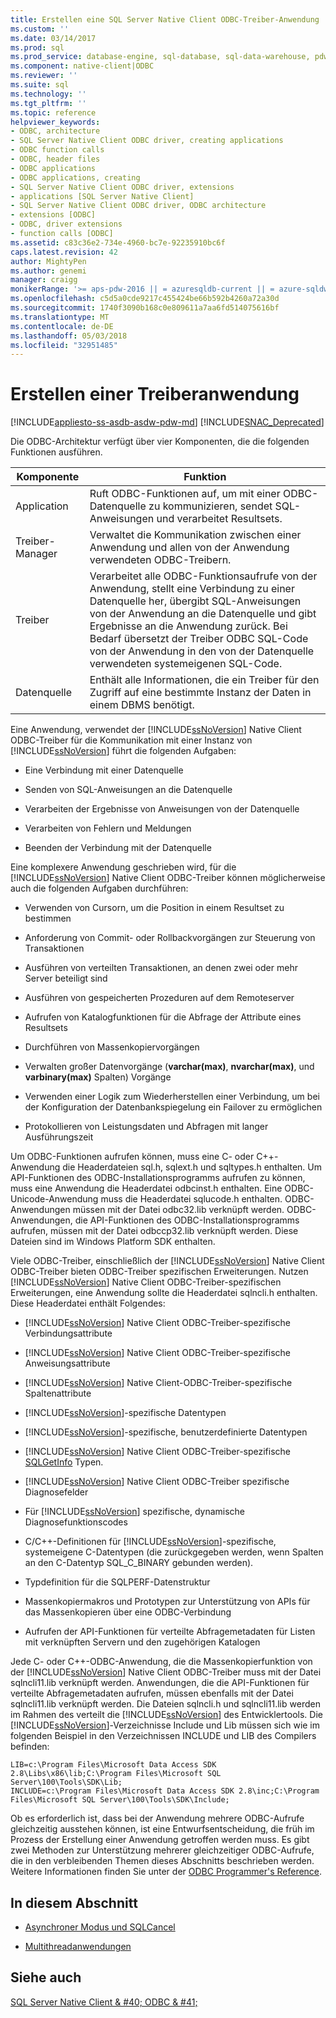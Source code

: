 ```yaml
---
title: Erstellen eine SQL Server Native Client ODBC-Treiber-Anwendung | Microsoft Docs
ms.custom: ''
ms.date: 03/14/2017
ms.prod: sql
ms.prod_service: database-engine, sql-database, sql-data-warehouse, pdw
ms.component: native-client|ODBC
ms.reviewer: ''
ms.suite: sql
ms.technology: ''
ms.tgt_pltfrm: ''
ms.topic: reference
helpviewer_keywords:
- ODBC, architecture
- SQL Server Native Client ODBC driver, creating applications
- ODBC function calls
- ODBC, header files
- ODBC applications
- ODBC applications, creating
- SQL Server Native Client ODBC driver, extensions
- applications [SQL Server Native Client]
- SQL Server Native Client ODBC driver, ODBC architecture
- extensions [ODBC]
- ODBC, driver extensions
- function calls [ODBC]
ms.assetid: c83c36e2-734e-4960-bc7e-92235910bc6f
caps.latest.revision: 42
author: MightyPen
ms.author: genemi
manager: craigg
monikerRange: '>= aps-pdw-2016 || = azuresqldb-current || = azure-sqldw-latest || >= sql-server-2016 || = sqlallproducts-allversions'
ms.openlocfilehash: c5d5a0cde9217c455424be66b592b4260a72a30d
ms.sourcegitcommit: 1740f3090b168c0e809611a7aa6fd514075616bf
ms.translationtype: MT
ms.contentlocale: de-DE
ms.lasthandoff: 05/03/2018
ms.locfileid: "32951485"
---
```

# <a name="creating-a-driver-application"></a>Erstellen einer Treiberanwendung
[!INCLUDE[appliesto-ss-asdb-asdw-pdw-md](../../../includes/appliesto-ss-asdb-asdw-pdw-md.md)]
[!INCLUDE[SNAC_Deprecated](../../../includes/snac-deprecated.md)]

  Die ODBC-Architektur verfügt über vier Komponenten, die die folgenden Funktionen ausführen.  
  
|Komponente|Funktion|  
|---------------|--------------|  
|Application|Ruft ODBC-Funktionen auf, um mit einer ODBC-Datenquelle zu kommunizieren, sendet SQL-Anweisungen und verarbeitet Resultsets.|  
|Treiber-Manager|Verwaltet die Kommunikation zwischen einer Anwendung und allen von der Anwendung verwendeten ODBC-Treibern.|  
|Treiber|Verarbeitet alle ODBC-Funktionsaufrufe von der Anwendung, stellt eine Verbindung zu einer Datenquelle her, übergibt SQL-Anweisungen von der Anwendung an die Datenquelle und gibt Ergebnisse an die Anwendung zurück. Bei Bedarf übersetzt der Treiber ODBC SQL-Code von der Anwendung in den von der Datenquelle verwendeten systemeigenen SQL-Code.|  
|Datenquelle|Enthält alle Informationen, die ein Treiber für den Zugriff auf eine bestimmte Instanz der Daten in einem DBMS benötigt.|  
  
 Eine Anwendung, verwendet der [!INCLUDE[ssNoVersion](../../../includes/ssnoversion-md.md)] Native Client ODBC-Treiber für die Kommunikation mit einer Instanz von [!INCLUDE[ssNoVersion](../../../includes/ssnoversion-md.md)] führt die folgenden Aufgaben:  
  
-   Eine Verbindung mit einer Datenquelle  
  
-   Senden von SQL-Anweisungen an die Datenquelle  
  
-   Verarbeiten der Ergebnisse von Anweisungen von der Datenquelle  
  
-   Verarbeiten von Fehlern und Meldungen  
  
-   Beenden der Verbindung mit der Datenquelle  
  
 Eine komplexere Anwendung geschrieben wird, für die [!INCLUDE[ssNoVersion](../../../includes/ssnoversion-md.md)] Native Client ODBC-Treiber können möglicherweise auch die folgenden Aufgaben durchführen:  
  
-   Verwenden von Cursorn, um die Position in einem Resultset zu bestimmen  
  
-   Anforderung von Commit- oder Rollbackvorgängen zur Steuerung von Transaktionen  
  
-   Ausführen von verteilten Transaktionen, an denen zwei oder mehr Server beteiligt sind  
  
-   Ausführen von gespeicherten Prozeduren auf dem Remoteserver  
  
-   Aufrufen von Katalogfunktionen für die Abfrage der Attribute eines Resultsets  
  
-   Durchführen von Massenkopiervorgängen  
  
-   Verwalten großer Datenvorgänge (**varchar(max)**, **nvarchar(max)**, und **varbinary(max)** Spalten) Vorgänge  
  
-   Verwenden einer Logik zum Wiederherstellen einer Verbindung, um bei der Konfiguration der Datenbankspiegelung ein Failover zu ermöglichen  
  
-   Protokollieren von Leistungsdaten und Abfragen mit langer Ausführungszeit  
  
 Um ODBC-Funktionen aufrufen können, muss eine C- oder C++-Anwendung die Headerdateien sql.h, sqlext.h und sqltypes.h enthalten. Um API-Funktionen des ODBC-Installationsprogramms aufrufen zu können, muss eine Anwendung die Headerdatei odbcinst.h enthalten. Eine ODBC-Unicode-Anwendung muss die Headerdatei sqlucode.h enthalten. ODBC-Anwendungen müssen mit der Datei odbc32.lib verknüpft werden. ODBC-Anwendungen, die API-Funktionen des ODBC-Installationsprogramms aufrufen, müssen mit der Datei odbccp32.lib verknüpft werden. Diese Dateien sind im Windows Platform SDK enthalten.  
  
 Viele ODBC-Treiber, einschließlich der [!INCLUDE[ssNoVersion](../../../includes/ssnoversion-md.md)] Native Client ODBC-Treiber bieten ODBC-Treiber spezifischen Erweiterungen. Nutzen [!INCLUDE[ssNoVersion](../../../includes/ssnoversion-md.md)] Native Client ODBC-Treiber-spezifischen Erweiterungen, eine Anwendung sollte die Headerdatei sqlncli.h enthalten. Diese Headerdatei enthält Folgendes:  
  
-   [!INCLUDE[ssNoVersion](../../../includes/ssnoversion-md.md)] Native Client ODBC-Treiber-spezifische Verbindungsattribute  
  
-   [!INCLUDE[ssNoVersion](../../../includes/ssnoversion-md.md)] Native Client ODBC-Treiber-spezifische Anweisungsattribute  
  
-   [!INCLUDE[ssNoVersion](../../../includes/ssnoversion-md.md)] Native Client-ODBC-Treiber-spezifische Spaltenattribute  
  
-   [!INCLUDE[ssNoVersion](../../../includes/ssnoversion-md.md)]-spezifische Datentypen  
  
-   [!INCLUDE[ssNoVersion](../../../includes/ssnoversion-md.md)]-spezifische, benutzerdefinierte Datentypen  
  
-   [!INCLUDE[ssNoVersion](../../../includes/ssnoversion-md.md)] Native Client ODBC-Treiber-spezifische [SQLGetInfo](../../../relational-databases/native-client-odbc-api/sqlgetinfo.md) Typen.  
  
-   [!INCLUDE[ssNoVersion](../../../includes/ssnoversion-md.md)] Native Client ODBC-Treiber spezifische Diagnosefelder  
  
-   Für [!INCLUDE[ssNoVersion](../../../includes/ssnoversion-md.md)] spezifische, dynamische Diagnosefunktionscodes  
  
-   C/C++-Definitionen für [!INCLUDE[ssNoVersion](../../../includes/ssnoversion-md.md)]-spezifische, systemeigene C-Datentypen (die zurückgegeben werden, wenn Spalten an den C-Datentyp SQL_C_BINARY gebunden werden).  
  
-   Typdefinition für die SQLPERF-Datenstruktur  
  
-   Massenkopiermakros und Prototypen zur Unterstützung von APIs für das Massenkopieren über eine ODBC-Verbindung  
  
-   Aufrufen der API-Funktionen für verteilte Abfragemetadaten für Listen mit verknüpften Servern und den zugehörigen Katalogen  
  
 Jede C- oder C++-ODBC-Anwendung, die die Massenkopierfunktion von der [!INCLUDE[ssNoVersion](../../../includes/ssnoversion-md.md)] Native Client ODBC-Treiber muss mit der Datei sqlncli11.lib verknüpft werden. Anwendungen, die die API-Funktionen für verteilte Abfragemetadaten aufrufen, müssen ebenfalls mit der Datei sqlncli11.lib verknüpft werden. Die Dateien sqlncli.h und sqlncli11.lib werden im Rahmen des verteilt die [!INCLUDE[ssNoVersion](../../../includes/ssnoversion-md.md)] des Entwicklertools. Die [!INCLUDE[ssNoVersion](../../../includes/ssnoversion-md.md)]-Verzeichnisse Include und Lib müssen sich wie im folgenden Beispiel in den Verzeichnissen INCLUDE und LIB des Compilers befinden:  
  
```  
LIB=c:\Program Files\Microsoft Data Access SDK 2.8\Libs\x86\lib;C:\Program Files\Microsoft SQL Server\100\Tools\SDK\Lib;  
INCLUDE=c:\Program Files\Microsoft Data Access SDK 2.8\inc;C:\Program Files\Microsoft SQL Server\100\Tools\SDK\Include;  
```  
  
 Ob es erforderlich ist, dass bei der Anwendung mehrere ODBC-Aufrufe gleichzeitig ausstehen können, ist eine Entwurfsentscheidung, die früh im Prozess der Erstellung einer Anwendung getroffen werden muss. Es gibt zwei Methoden zur Unterstützung mehrerer gleichzeitiger ODBC-Aufrufe, die in den verbleibenden Themen dieses Abschnitts beschrieben werden. Weitere Informationen finden Sie unter der [ODBC Programmer's Reference](http://go.microsoft.com/fwlink/?LinkId=45250).  
  
## <a name="in-this-section"></a>In diesem Abschnitt  
  
-   [Asynchroner Modus und SQLCancel](../../../relational-databases/native-client/odbc/creating-a-driver-application-asynchronous-mode-and-sqlcancel.md)  
  
-   [Multithreadanwendungen](../../../relational-databases/native-client/odbc/creating-a-driver-application-multithreaded-applications.md)  
  
## <a name="see-also"></a>Siehe auch  
 [SQL Server Native Client & #40; ODBC & #41;](../../../relational-databases/native-client/odbc/sql-server-native-client-odbc.md)  
  
  
